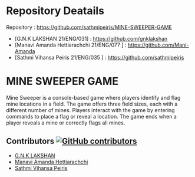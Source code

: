 
# Repository  Deatails                             
Repository                                   : https://github.com/sathmipeiris/MINE-SWEEPER-GAME
- [G.N.K LAKSHAN  21/ENG/031]                  : https://github.com/gnklakshan
- [Manavi Amanda Hettiarachchi  21/ENG/077 ]   : https://github.com/Mani-Amanda
- [Sathmi Vihansa Peiris    21/ENG/035  ]      : https://github.com/sathmipeiris


  
# MINE SWEEPER GAME
Mine Sweeper is a console-based game where players identify and flag mine locations in a field. The game offers three field sizes, each with a different number of mines. Players interact with the game by entering commands to place a flag or reveal a location. The game ends when a player reveals a mine or correctly flags all mines.




## Contributors [![GitHub contributors](https://img.shields.io/github/contributors/sathmipeiris/MINE-SWEEPER-GAME.svg)](https://github.com/gnklakshan/sathmipeiris/MINE-SWEEPER-GAME/graphs/contributors)
- [G.N.K LAKSHAN](https://github.com/gnklakshan)
- [Manavi Amanda Hettiarachchi](https://github.com/Mani-Amanda)
- [Sathmi Vihansa Peiris](https://github.com/sathmipeiris)
